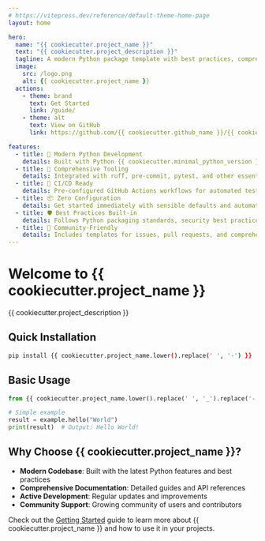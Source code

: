 ```yaml
---
# https://vitepress.dev/reference/default-theme-home-page
layout: home

hero:
  name: "{{ cookiecutter.project_name }}"
  text: "{{ cookiecutter.project_description }}"
  tagline: A modern Python package template with best practices, comprehensive tooling, and seamless development workflow
  image:
    src: /logo.png
    alt: {{ cookiecutter.project_name }}
  actions:
    - theme: brand
      text: Get Started
      link: /guide/
    - theme: alt
      text: View on GitHub
      link: https://github.com/{{ cookiecutter.github_name }}/{{ cookiecutter.project_name }}

features:
  - title: 🎯 Modern Python Development
    details: Built with Python {{ cookiecutter.minimal_python_version }}+ and Poetry for robust dependency management and seamless package publishing.
  - title: 🔧 Comprehensive Tooling
    details: Integrated with ruff, pre-commit, pytest, and other essential tools for quality code and efficient development.
  - title: 🚀 CI/CD Ready
    details: Pre-configured GitHub Actions workflows for automated testing, linting, and deployment processes.
  - title: 📦 Zero Configuration
    details: Get started immediately with sensible defaults and automated project setup - no complex configuration needed.
  - title: 🛡️ Best Practices Built-in
    details: Follows Python packaging standards, security best practices, and modern development workflows out of the box.
  - title: 🤝 Community-Friendly
    details: Includes templates for issues, pull requests, and comprehensive documentation to encourage collaboration.
---
```


# Welcome to {{ cookiecutter.project_name }}

{{ cookiecutter.project_description }}

## Quick Installation

```bash
pip install {{ cookiecutter.project_name.lower().replace(' ', '-') }}
```

## Basic Usage

```python
from {{ cookiecutter.project_name.lower().replace(' ', '_').replace('-', '_') }} import example

# Simple example
result = example.hello("World")
print(result)  # Output: Hello World!
```

## Why Choose {{ cookiecutter.project_name }}?

- **Modern Codebase**: Built with the latest Python features and best practices
- **Comprehensive Documentation**: Detailed guides and API references
- **Active Development**: Regular updates and improvements
- **Community Support**: Growing community of users and contributors

Check out the [Getting Started](/guide/) guide to learn more about {{ cookiecutter.project_name }} and how to use it in your projects.
